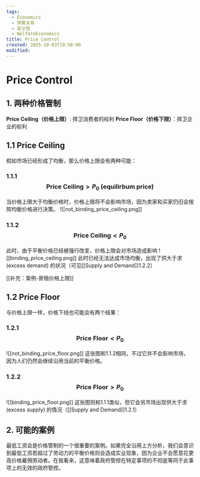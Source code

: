```yaml
---
tags:
  - Economics
  - 供需关系
  - 定义性
  - WelfareEconomics
title: Price Control
created: 2025-10-03T19:50:00
modified:
---
```

# Price Control
## 1. 两种价格管制
**Price Ceiling（价格上限）**: 捍卫消费者的权利
**Price Floor（价格下限）**：捍卫企业的权利

## 1.1 Price Ceiling
假如市场已经形成了均衡，那么价格上限会有两种可能：

### 1.1.1 $$\text{Price Ceiling}>P_0 \text{ (equilirbum price)}$$
当价格上限大于均衡价格时，价格上限将不会影响市场，因为卖家和买家仍旧会按照均衡价格进行决策。
![[not_binding_price_ceiling.png]]

### 1.1.2 $$\text{Price Ceiling} < P_0 $$
此时，由于平衡价格已经被强行改变，价格上限会对市场造成影响
![[binding_price_ceiling.png]]
此时已经无法达成市场均衡，出现了供大于求 (excess demand) 的状况（可见[[Supply and Demand]]1.2.2）

[[补充：案例-房租价格上限]]
## 1.2 Price Floor
与价格上限一样，价格下线也可能会有两个结果：

### 1.2.1 $$\text{Price Floor}<P_0$$
![[not_binding_price_floor.png]]
这张图和1.1.2相同，不过它并不会影响市场，因为人们仍然会继续沿用当前的平衡价格。

### 1.2.2 $$\text{Price Floor}>P_0$$
![[binding_price_floor.png]]
这张图则和1.1.1类似，但它会另市场出现供大于求 (excess supply) 的情况（[[Supply and Demand]]1.2.1）

## 2. 可能的案例
最低工资会是价格管制的一个很重要的案例。如果完全沿用上方分析，我们会意识到最低工资若超过了劳动力的平衡价格则会造成实业现象，因为企业不会愿意花更高价格雇佣劳动者。在我看来，这意味着政府管控在特定事项的不彻底等同于此事项上的无效的政府管控。


